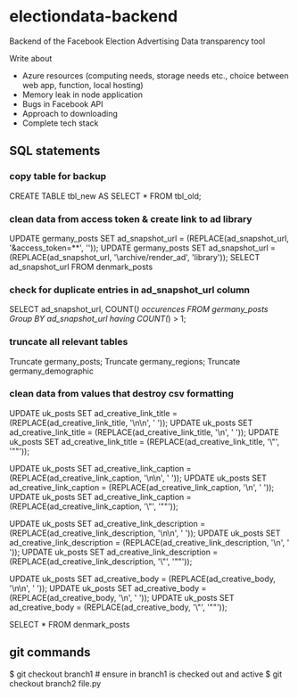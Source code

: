 # electiondata-backend

Backend of the Facebook Election Advertising Data transparency tool

Write about

- Azure resources (computing needs, storage needs etc., choice between web app, function, local hosting)
- Memory leak in node application
- Bugs in Facebook API
- Approach to downloading
- Complete tech stack

## SQL statements

### copy table for backup

CREATE TABLE tbl_new AS SELECT \* FROM tbl_old;

### clean data from access token & create link to ad library

UPDATE germany_posts SET ad_snapshot_url = (REPLACE(ad_snapshot_url, '\&access_token=\*\*', ''));
UPDATE germany_posts SET ad_snapshot_url = (REPLACE(ad_snapshot_url, '\archive/render_ad', 'library'));
SELECT ad_snapshot_url FROM denmark_posts

### check for duplicate entries in ad_snapshot_url column

SELECT ad_snapshot_url, COUNT(_) occurences
FROM germany_posts
Group BY ad_snapshot_url
having COUNT(_) > 1;

### truncate all relevant tables

Truncate germany_posts;
Truncate germany_regions;
Truncate germany_demographic

### clean data from values that destroy csv formatting

UPDATE uk_posts SET ad_creative_link_title = (REPLACE(ad_creative_link_title, '\\n\\n', ' '));
UPDATE uk_posts SET ad_creative_link_title = (REPLACE(ad_creative_link_title, '\\n', ' '));
UPDATE uk_posts SET ad_creative_link_title = (REPLACE(ad_creative_link_title, '\\"', '""'));

UPDATE uk_posts SET ad_creative_link_caption = (REPLACE(ad_creative_link_caption, '\\n\\n', ' '));
UPDATE uk_posts SET ad_creative_link_caption = (REPLACE(ad_creative_link_caption, '\\n', ' '));
UPDATE uk_posts SET ad_creative_link_caption = (REPLACE(ad_creative_link_caption, '\\"', '""'));

UPDATE uk_posts SET ad_creative_link_description = (REPLACE(ad_creative_link_description, '\\n\\n', ' '));
UPDATE uk_posts SET ad_creative_link_description = (REPLACE(ad_creative_link_description, '\\n', ' '));
UPDATE uk_posts SET ad_creative_link_description = (REPLACE(ad_creative_link_description, '\\"', '""'));

UPDATE uk_posts SET ad_creative_body = (REPLACE(ad_creative_body, '\\n\\n', ' '));
UPDATE uk_posts SET ad_creative_body = (REPLACE(ad_creative_body, '\\n', ' '));
UPDATE uk_posts SET ad_creative_body = (REPLACE(ad_creative_body, '\\"', '""'));

SELECT \* FROM denmark_posts

## git commands

$ git checkout branch1 # ensure in branch1 is checked out and active
$ git checkout branch2 file.py
